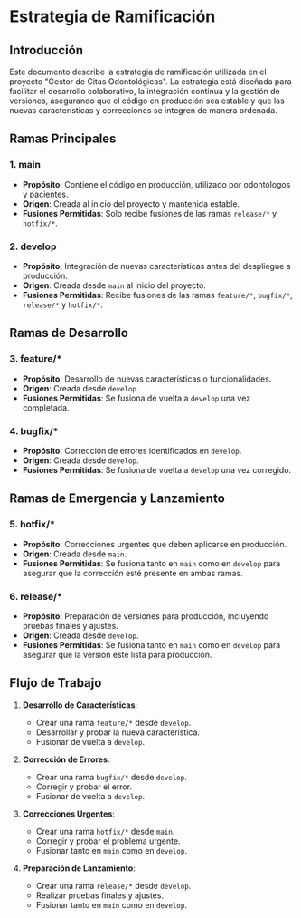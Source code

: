 # Estrategia de Ramificación

## Introducción

Este documento describe la estrategia de ramificación utilizada en el proyecto "Gestor de Citas Odontológicas". La estrategia está diseñada para facilitar el desarrollo colaborativo, la integración continua y la gestión de versiones, asegurando que el código en producción sea estable y que las nuevas características y correcciones se integren de manera ordenada.

## Ramas Principales

### 1. main
   - **Propósito**: Contiene el código en producción, utilizado por odontólogos y pacientes.
   - **Origen**: Creada al inicio del proyecto y mantenida estable.
   - **Fusiones Permitidas**: Solo recibe fusiones de las ramas `release/*` y `hotfix/*`.


### 2. develop
   - **Propósito**: Integración de nuevas características antes del despliegue a producción.
   - **Origen**: Creada desde `main` al inicio del proyecto.
   - **Fusiones Permitidas**: Recibe fusiones de las ramas `feature/*`, `bugfix/*`, `release/*` y `hotfix/*`.
  

## Ramas de Desarrollo

### 3. feature/*
   - **Propósito**: Desarrollo de nuevas características o funcionalidades.
   - **Origen**: Creada desde `develop`.
   - **Fusiones Permitidas**: Se fusiona de vuelta a `develop` una vez completada.
  

### 4. bugfix/*
   - **Propósito**: Corrección de errores identificados en `develop`.
   - **Origen**: Creada desde `develop`.
   - **Fusiones Permitidas**: Se fusiona de vuelta a `develop` una vez corregido.


## Ramas de Emergencia y Lanzamiento

### 5. hotfix/*
   - **Propósito**: Correcciones urgentes que deben aplicarse en producción.
   - **Origen**: Creada desde `main`.
   - **Fusiones Permitidas**: Se fusiona tanto en `main` como en `develop` para asegurar que la corrección esté presente en ambas ramas.
  
### 6. release/*
   - **Propósito**: Preparación de versiones para producción, incluyendo pruebas finales y ajustes.
   - **Origen**: Creada desde `develop`.
   - **Fusiones Permitidas**: Se fusiona tanto en `main` como en `develop` para asegurar que la versión esté lista para producción.


## Flujo de Trabajo

1. **Desarrollo de Características**:
   - Crear una rama `feature/*` desde `develop`.
   - Desarrollar y probar la nueva característica.
   - Fusionar de vuelta a `develop`.

2. **Corrección de Errores**:
   - Crear una rama `bugfix/*` desde `develop`.
   - Corregir y probar el error.
   - Fusionar de vuelta a `develop`.

3. **Correcciones Urgentes**:
   - Crear una rama `hotfix/*` desde `main`.
   - Corregir y probar el problema urgente.
   - Fusionar tanto en `main` como en `develop`.

4. **Preparación de Lanzamiento**:
   - Crear una rama `release/*` desde `develop`.
   - Realizar pruebas finales y ajustes.
   - Fusionar tanto en `main` como en `develop`.
